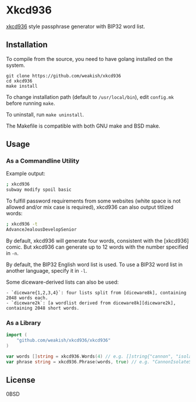 # Xkcd936

[xkcd936](https://www.xkcd.com/936/) style passphrase generator with BIP32 word list.

## Installation

To compile from the source, you need to have golang installed on the system.

    git clone https://github.com/weakish/xkcd936
    cd xkcd936
    make install

To change installation path (default to `/usr/local/bin`),
edit `config.mk` before running `make`.

To uninstall, run `make uninstall`.

The Makefile is compatible with both GNU make and BSD make.


## Usage

### As a Commandline Utility

Example output:

```sh
; xkcd936
subway modify spoil basic
```

To fulfill password requirements from some websites
(white space is not allowed and/or mix case is required),
xkcd936 can also output titlized words:

```sh
; xkcd936 -t
AdvanceJealousDevelopSenior
```

By default, xkcd936 will generate four words,
consistent with the [xkcd936] comic.
But xkcd936 can generate up to 12 words with the number specified in `-n`.

By default, the BIP32 English word list is used.
To use a BIP32 word list in another language, specify it in `-l`.

Some diceware-derived lists can also be used:

    - `diceware{1,2,3,4}`: four lists split from [diceware8k], containing 2048 words each.
    - `diceware2k`: [a wordlist derived from diceware8k][diceware2k], containing 2048 short words.

[diceware8k]: https://theworld.com/~reinhold/diceware8k.txt
[diceware2k]: https://diceware2k.surge.sh

### As a Library

```go
import (
	"github.com/weakish/xkcd936/xkcd936"
)

var words []string = xkcd936.Words(4) // e.g. []string{"cannon", "isolate", "soccer", "word"}
var phrase string = xkcd936.Phrase(words, true) // e.g. "CannonIsolateSoccerWord"
```

## License

0BSD
